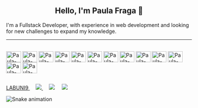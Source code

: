 <h2 align="center"> Hello, I'm Paula Fraga 👋 </h2>
 
I'm a Fullstack Developer, with experience in web development and looking for new challenges to expand my knowledge.

<hr>

<div style="display: inline_block;" width="100%"><br>

  <img align="center" alt="Paula-HTML" height="30" width="40" src="https://cdn.jsdelivr.net/gh/devicons/devicon/icons/html5/html5-original.svg" />

  <img align="center" alt="Paula-CSS" height="30" width="40" src="https://cdn.jsdelivr.net/gh/devicons/devicon/icons/css3/css3-original.svg" />

  <img align="center" alt="Paula-tailwindcss" height="30" width="40" src="https://cdn.jsdelivr.net/gh/devicons/devicon/icons/tailwindcss/tailwindcss-plain.svg" />

  <img align="center" alt="Paula-SASS" height="30" width="40" src="https://cdn.jsdelivr.net/gh/devicons/devicon/icons/sass/sass-original.svg" />

  <img align="center" alt="Paula-PHP" height="30" width="40" src="https://cdn.jsdelivr.net/gh/devicons/devicon/icons/php/php-original.svg" />

  <img align="center" alt="Paula-laravel" height="30" width="40" src="https://cdn.jsdelivr.net/gh/devicons/devicon/icons/laravel/laravel-plain-wordmark.svg" />

  <img align="center" alt="Paula-codeigniter" height="30" width="40" src="https://cdn.jsdelivr.net/gh/devicons/devicon/icons/codeigniter/codeigniter-plain-wordmark.svg" />

  <img align="center" alt="Paula-JS" height="30" width="40" src="https://cdn.jsdelivr.net/gh/devicons/devicon/icons/javascript/javascript-original.svg" />

  <img align="center" alt="Paula-composer" height="30" width="40" src="https://cdn.jsdelivr.net/gh/devicons/devicon/icons/composer/composer-original.svg" />

  <img align="center" alt="Paula-NPM" height="30" width="40" src="https://cdn.jsdelivr.net/gh/devicons/devicon/icons/npm/npm-original-wordmark.svg" />

  <img align="center" alt="Paula-VUE" height="30" width="40" src="https://cdn.jsdelivr.net/gh/devicons/devicon/icons/vuejs/vuejs-original.svg" />

  <img align="center" alt="Paula-mysql" height="30" width="40" src="https://cdn.jsdelivr.net/gh/devicons/devicon/icons/mysql/mysql-original.svg" />

  <img align="center" alt="Paula-postgresql" height="30" width="40" src="https://cdn.jsdelivr.net/gh/devicons/devicon/icons/postgresql/postgresql-original-wordmark.svg" />

</div>
  
  ##
 
<div style="display: inline_block;" width="100%">
 
 <a href="https://labcidades.github.io/" target="_blank">
    LABUNI9
  </a>
 &nbsp; &nbsp;
  <a href="https://www.linkedin.com/in/paula-fraga-292b97253" target="_blank">
    <img src="https://img.shields.io/badge/LinkedIn-0077B5?style=for-the-badge&logo=linkedin&logoColor=white" target="_blank">
  </a>
&nbsp; &nbsp;
  <a href = "mailto:pauladev3@gmail.com"><img src="https://img.shields.io/badge/-Gmail-%23333?style=for-the-badge&logo=gmail&logoColor=white" target="_blank"></a>
  &nbsp; &nbsp;
  <a href="https://api.whatsapp.com/send?phone=5511968765141&text=" target="_blank"><img src="https://img.shields.io/badge/WhatsApp-25D366?style=for-the-badge&logo=whatsapp&logoColor=white" target="_blank"></a> 
  
</div>

![Snake animation](https://github.com/Paula-Fraga/Paula-Fraga/blob/output/github-contribution-grid-snake.svg)

